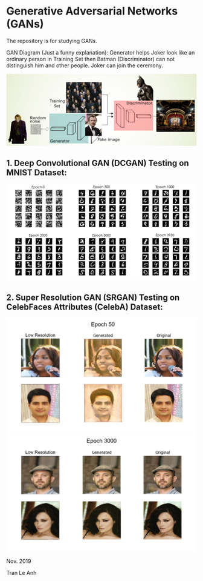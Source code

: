 # Generative Adversarial Networks (GANs)

The repository is for studying GANs.

GAN Diagram (Just a funny explanation):
Generator helps Joker look like an ordinary person in Training Set then Batman (Discriminator) can not distinguish him and other people. Joker can join the ceremony.

<img src="images/new_gan_diagram_LA.png" width="800">

## 1. Deep Convolutional GAN (DCGAN) Testing on MNIST Dataset:

<img src="images/GAN_output.png" width="800">

## 2. Super Resolution GAN (SRGAN) Testing on CelebFaces Attributes (CelebA) Dataset:

<img src="images/srgan_e50.png" width="800">

<img src="images/srgan_e3000.png" width="800">

Nov. 2019

Tran Le Anh
